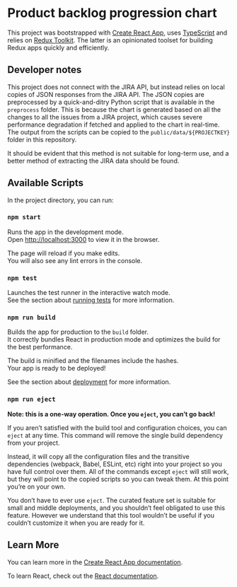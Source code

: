 # Product backlog progression chart

This project was bootstrapped with [Create React 
App](https://github.com/facebook/create-react-app), uses 
[TypeScript](https://www.typescriptlang.org) and relies on [Redux 
Toolkit](https://redux-toolkit.js.org/). The latter is an opinionated toolset 
for building Redux apps quickly and efficiently.

## Developer notes

This project does not connect with the JIRA API, but instead relies on local copies of JSON responses from the JIRA API. The JSON copies are preprocessed by a quick-and-ditry Python script that is available in the `preprocess` folder. This is because the chart is generated based on all the changes to all the issues from a JIRA project, which causes severe performance degradation if fetched and applied to the chart in real-time. The output from the scripts can be copied to the `public/data/${PROJECTKEY}` folder in this repository.

It should be evident that this method is not suitable for long-term use, and a better method of extracting the JIRA data should be found.

## Available Scripts

In the project directory, you can run:

### `npm start`

Runs the app in the development mode.<br />
Open [http://localhost:3000](http://localhost:3000) to view it in the browser.

The page will reload if you make edits.<br />
You will also see any lint errors in the console.

### `npm test`

Launches the test runner in the interactive watch mode.<br />
See the section about [running tests](https://facebook.github.io/create-react-app/docs/running-tests) for more information.

### `npm run build`

Builds the app for production to the `build` folder.<br />
It correctly bundles React in production mode and optimizes the build for the best performance.

The build is minified and the filenames include the hashes.<br />
Your app is ready to be deployed!

See the section about [deployment](https://facebook.github.io/create-react-app/docs/deployment) for more information.

### `npm run eject`

**Note: this is a one-way operation. Once you `eject`, you can’t go back!**

If you aren’t satisfied with the build tool and configuration choices, you can `eject` at any time. This command will remove the single build dependency from your project.

Instead, it will copy all the configuration files and the transitive dependencies (webpack, Babel, ESLint, etc) right into your project so you have full control over them. All of the commands except `eject` will still work, but they will point to the copied scripts so you can tweak them. At this point you’re on your own.

You don’t have to ever use `eject`. The curated feature set is suitable for small and middle deployments, and you shouldn’t feel obligated to use this feature. However we understand that this tool wouldn’t be useful if you couldn’t customize it when you are ready for it.

## Learn More

You can learn more in the [Create React App documentation](https://facebook.github.io/create-react-app/docs/getting-started).

To learn React, check out the [React documentation](https://reactjs.org/).
